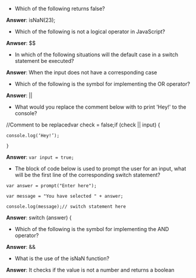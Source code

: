 - Which of the following returns false?

**Answer**: isNaN(23);

- Which of the following is not a logical operator in JavaScript?

**Anwser**: $$

- In which of the following situations will the default case in a switch statement be executed?

**Answer**: When the input does not have a corresponding case

- Which of the following is the symbol for implementing the OR operator?

**Answer**: ||

- What would you replace the comment below with to print 'Hey!' to the console?

//Comment to be replacedvar check = false;if (check || input) {

 ```
console.log(‘Hey!’);

}
```

**Answer**: ```var input = true;```

- The block of code below is used to prompt the user for an input, what will be the first line of the corresponding switch statement?

```
var answer = prompt("Enter here");

var message = "You have selected " + answer;

console.log(message);// switch statement here
```
**Answer**: switch (answer) {

- Which of the following is the symbol for implementing the AND operator?

**Answer**: &&

- What is the use of the isNaN function?

**Answer**: It checks if the value is not a number and returns a boolean
